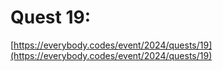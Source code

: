 # Quest 19: 

[https://everybody.codes/event/2024/quests/19](https://everybody.codes/event/2024/quests/19)
